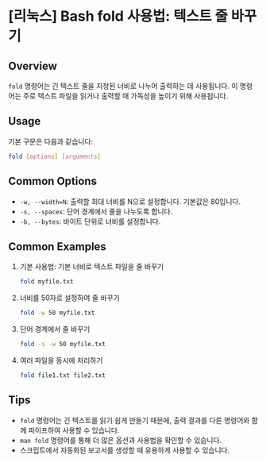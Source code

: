 # [리눅스] Bash fold 사용법: 텍스트 줄 바꾸기

## Overview
`fold` 명령어는 긴 텍스트 줄을 지정된 너비로 나누어 출력하는 데 사용됩니다. 이 명령어는 주로 텍스트 파일을 읽거나 출력할 때 가독성을 높이기 위해 사용됩니다.

## Usage
기본 구문은 다음과 같습니다:

```bash
fold [options] [arguments]
```

## Common Options
- `-w, --width=N`: 출력할 최대 너비를 N으로 설정합니다. 기본값은 80입니다.
- `-s, --spaces`: 단어 경계에서 줄을 나누도록 합니다.
- `-b, --bytes`: 바이트 단위로 너비를 설정합니다.

## Common Examples
1. 기본 사용법: 기본 너비로 텍스트 파일을 줄 바꾸기
   ```bash
   fold myfile.txt
   ```

2. 너비를 50자로 설정하여 줄 바꾸기
   ```bash
   fold -w 50 myfile.txt
   ```

3. 단어 경계에서 줄 바꾸기
   ```bash
   fold -s -w 50 myfile.txt
   ```

4. 여러 파일을 동시에 처리하기
   ```bash
   fold file1.txt file2.txt
   ```

## Tips
- `fold` 명령어는 긴 텍스트를 읽기 쉽게 만들기 때문에, 출력 결과를 다른 명령어와 함께 파이프하여 사용할 수 있습니다.
- `man fold` 명령어를 통해 더 많은 옵션과 사용법을 확인할 수 있습니다.
- 스크립트에서 자동화된 보고서를 생성할 때 유용하게 사용할 수 있습니다.